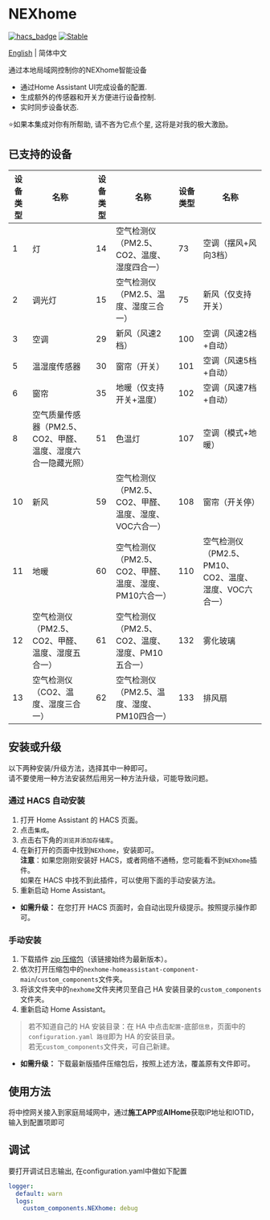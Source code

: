 # NEXhome
[![hacs_badge](https://img.shields.io/badge/HACS-Default-orange.svg)](https://github.com/hacs/integration)
[![Stable](https://img.shields.io/github/v/release/nexhome-org/nexhome-homeassistant-component)](https://github.com/nexhome-org/nexhome-homeassistant-component/releases/latest)

[English](https://github.com/nexhome-org/nexhome-homeassistant-component/blob/main/README.md) | 简体中文

通过本地局域网控制你的NEXhome智能设备

- 通过Home Assistant UI完成设备的配置.
- 生成额外的传感器和开关方便进行设备控制.
- 实时同步设备状态.

⭐如果本集成对你有所帮助, 请不吝为它点个星, 这将是对我的极大激励。

## 已支持的设备
| 设备类型 | 名称 | 设备类型 | 名称 | 设备类型 | 名称 |
|------|----|------|----|------|----|
| 1 | 灯 | 14 | 空气检测仪（PM2.5、CO2、温度、湿度四合一） | 73 | 空调（摆风+风向3档） |
| 2 | 调光灯 | 15 | 空气检测仪（PM2.5、温度、湿度三合一） | 75 | 新风（仅支持开关） |
| 3 | 空调 | 29 | 新风（风速2档） | 100 | 空调（风速2档+自动） |
| 5 | 温湿度传感器 | 30 | 窗帘（开关） | 101 | 空调（风速5档+自动） |
| 6 | 窗帘 | 35 | 地暖（仅支持开关+温度） | 102 | 空调（风速7档+自动） |
| 8 | 空气质量传感器（PM2.5、CO2、甲醛、温度、湿度六合一隐藏光照） | 51 | 色温灯 | 107 | 空调（模式+地暖） |
| 10 | 新风 | 59 | 空气检测仪（PM2.5、CO2、甲醛、温度、湿度、VOC六合一） | 108 | 窗帘（开关停） |
| 11 | 地暖 | 60 | 空气检测仪（PM2.5、CO2、甲醛、温度、湿度、PM10六合一） | 110 | 空气检测仪（PM2.5、PM10、CO2、温度、湿度、VOC六合一） |
| 12 | 空气检测仪（PM2.5、CO2、甲醛、温度、湿度五合一） | 61 | 空气检测仪（PM2.5、CO2、温度、湿度、PM10五合一） | 132 | 雾化玻璃 |
| 13 | 空气检测仪（CO2、温度、湿度三合一） | 62 | 空气检测仪（PM2.5、温度、湿度、PM10四合一） | 133 | 排风扇 |

## 安装或升级

以下两种安装/升级方法，选择其中一种即可。  
请不要使用一种方法安装然后用另一种方法升级，可能导致问题。

### 通过 HACS 自动安装

1. 打开 Home Assistant 的 HACS 页面。
2. 点击`集成`。
3. 点击右下角的`浏览并添加存储库`。
4. 在新打开的页面中找到`NEXhome`，安装即可。  
   **注意**：如果您刚刚安装好 HACS，或者网络不通畅，您可能看不到`NEXhome`插件。  
   如果在 HACS 中找不到此插件，可以使用下面的手动安装方法。
5. 重新启动 Home Assistant。

- **如需升级：** 在您打开 HACS 页面时，会自动出现升级提示。按照提示操作即可。

### 手动安装
1. 下载插件 [zip 压缩包](https://github.com/nexhome-org/nexhome-homeassistant-component/archive/refs/heads/main.zip)（该链接始终为最新版本）。
2. 依次打开压缩包中的`nexhome-homeassistant-component-main`/`custom_components`文件夹。
3. 将该文件夹中的`nexhome`文件夹拷贝至自己 HA 安装目录的`custom_components`文件夹。
4. 重新启动 Home Assistant。

> 若不知道自己的 HA 安装目录：在 HA 中点击`配置`-底部`信息`，页面中的`configuration.yaml 路径`即为 HA 的安装目录。  
> 若无`custom_components`文件夹，可自己新建。

- **如需升级：** 下载最新版插件压缩包后，按照上述方法，覆盖原有文件即可。

## 使用方法
将中控网关接入到家庭局域网中，通过**施工APP**或**AIHome**获取IP地址和IOTID，输入到配置项即可

## 调试
要打开调试日志输出, 在configuration.yaml中做如下配置
```yaml
logger:
  default: warn
  logs:
    custom_components.NEXhome: debug
```
